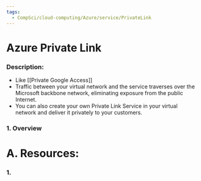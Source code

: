 ```yaml
---
tags:
  - CompSci/cloud-computing/Azure/service/PrivateLink
---
```

# Azure Private Link
### Description:
- Like [[Private Google Access]]
- Traffic between your virtual network and the service traverses over the Microsoft backbone network, eliminating exposure from the public Internet. 
- You can also create your own Private Link Service in your virtual network and deliver it privately to your customers.
### 1. Overview
# A. Resources:
### 1. 
